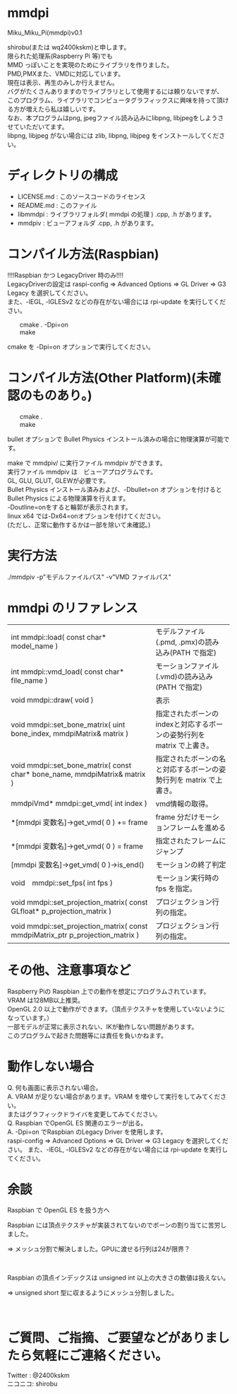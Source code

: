 # mmdpi
Miku_Miku_Pi(mmdpi)v0.1 

shirobu(または wq2400kskm)と申します。<br>
限られた処理系(Raspberry Pi 等)でも <br>
MMD っぽいことを実現のためにライブラリを作りました。<br>
PMD,PMXまた、VMDに対応しています。<br>
現在は表示、再生のみしか行えません。<br>
バグがたくさんありますのでライブラリとして使用するには頼りないですが、<br>
このプログラム、ライブラリでコンピュータグラフィックスに興味を持って頂ける方が増えたら私は嬉しいです。<br>
なお、本プログラムはpng, jpegファイル読み込みにlibpng, libjpegをしようさせていただいてます。<br>
libpng, libjpeg がない場合には zlib, libpng, libjpeg をインストールしてください。<br>


# ディレクトリの構成

<ul>
  <li>
  LICENSE.md    :   このソースコードのライセンス
  </li><li>
  README.md    :   このファイル
  </li><li>
  libmmdpi    :   ライブラリフォルダ( mmdpi の処理 )  .cpp, .h があります。
  </li><li>
  mmdpiv       :   ビューアフォルダ                    .cpp, .h があります。
  </li>
</ul>


# コンパイル方法(Raspbian)
<p>
!!!!Raspbian かつ LegacyDriver 時のみ!!!!<br>
LegacyDriverの設定は raspi-config => Advanced Options => GL Driver => G3 Legacy を選択してください。<br>
また、-lEGL, -lGLESv2 などの存在がない場合には rpi-update を実行してください。
</p>
<p style="padding-left:2em">
  cmake . -Dpi=on <br>
  make  <br>
</p>
cmake を -Dpi=on オプションで実行してください。<br>

# コンパイル方法(Other Platform)(未確認のものあり。)
<p style="padding-left:2em">
  cmake .　<br>
  make  <br>
</p>
bullet オプションで Bullet Physics インストール済みの場合に物理演算が可能です。<br>

make で mmdpiv/ に実行ファイル mmdpiv ができます。<br>
実行ファイル mmdpiv は　ビューアプログラムです。<br>
GL, GLU, GLUT, GLEWが必要です。<br>
Bullet Physics インストール済みおよび、-Dbullet=on オプションを付けるとBullet Physics による物理演算を行えます。<br>
-Doutline=onをすると輪郭が表示されます。<br>
linux x64 では-Dx64=onオプションを付けてください。<br>
(ただし、正常に動作するかは一部を除いて未確認。)<br>

# 実行方法
./mmdpiv -p"モデルファイルパス" -v"VMD ファイルパス"

# mmdpi のリファレンス
<table>
<tr><td>int mmdpi::load( const char* model_name ) </td><td> モデルファイル(.pmd, .pmx)の読み込み(PATH で指定)</td></tr>
<tr><td>int mmdpi::vmd_load( const char* file_name ) </td><td> モーションファイル(.vmd)の読み込み(PATH で指定)</td></tr>
<tr><td>void mmdpi::draw( void ) </td><td> 表示</td></tr>
<tr><td>void mmdpi::set_bone_matrix( uint bone_index, mmdpiMatrix& matrix ) </td><td> 指定されたボーンのindexと対応するボーンの姿勢行列を matrix で上書き。</td></tr>
<tr><td>void mmdpi::set_bone_matrix( const char* bone_name, mmdpiMatrix& matrix ) </td><td> 指定されたボーンの名と対応するボーンの姿勢行列を matrix で上書き。</td></tr>
<tr><td>mmdpiVmd* mmdpi::get_vmd( int index ) </td><td> vmd情報の取得。</td></tr>
<tr><td>*[mmdpi 変数名]->get_vmd( 0 ) += frame </td><td> frame 分だけモーションフレームを進める </td></tr>
<tr><td>*[mmdpi 変数名]->get_vmd( 0 ) = frame </td><td>指定されたフレームにジャンプ </td></tr>
<tr><td>[mmdpi 変数名]->get_vmd( 0 )->is_end() </td><td>モーションの終了判定 </td></tr>
<tr><td>void　mmdpi::set_fps( int fps ) </td><td> モーション実行時のfps を指定。</td></tr>
<tr><td>void mmdpi::set_projection_matrix( const GLfloat* p_projection_matrix ) </td><td> プロジェクション行列の指定。</td></tr>
<tr><td>void mmdpi::set_projection_matrix( const mmdpiMatrix_ptr p_projection_matrix ) </td><td> プロジェクション行列の指定。</td></tr>
</table>

# その他、注意事項など

  Raspberry Piの Raspbian 上での動作を想定にプログラムされています。<br>
  VRAM は128MB以上推奨。<br>
  OpenGL 2.0 以上で動作ができます。（頂点テクスチャを使用していないようになっています。）<br>
  一部モデルが正常に表示されない、IKが動作しない問題があります。<br>
  このプログラムで起きた問題等には責任を負いかねます。 <br>
  
  
# 動作しない場合
  
  Q.  何も画面に表示されない場合。<br>
  A.  VRAM が足りない場合があります。VRAM を増やして実行をしてみてください。<br>
      またはグラフィックドライバを変更してみてください。 
      <br>
  Q. Raspbian でOpenGL ES 関連のエラーが出る。<br>
  A. -Dpi=on でRaspbian のLegacy Driver を使用します。<br>
     raspi-config => Advanced Options => GL Driver => G3 Legacy を選択してください。
     また、-lEGL, -lGLESv2 などの存在がない場合には rpi-update を実行してください。
     <br>
   
# 余談  
  
  Raspbian で OpenGL ES を扱う方へ<br>
  
  Raspbian には頂点テクスチャが実装されてないのでボーンの割り当てに苦労しました。<br>
  <p>  =>  メッシュ分割で解決しました。GPUに渡せる行列は24が限界？</p><br>
  
  Raspbian の頂点インデックスは unsigned int 以上の大きさの数値は扱えない。<br>
  <p> =>  unsigned short 型に収まるようにメッシュ分割しました。</p><br>
  
  
# ご質問、ご指摘、ご要望などがありましたら気軽にご連絡ください。
  
  Twitter : @2400kskm<br>
  ニコニコ: shirobu<br>
